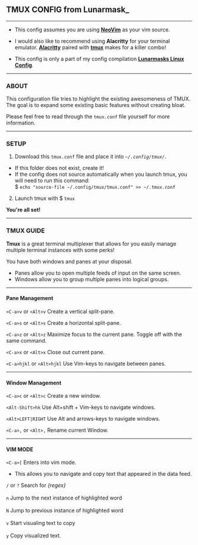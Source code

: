 ## TMUX CONFIG from Lunarmask_

---

* This config assumes you are using __[NeoVim](https://neovim.io/)__ as your vim source.  
* I would also like to recommend using __Alacritty__ for your terminal emulator.
__[Alacritty](https://github.com/alacritty/alacritty)__ paired
with __[tmux](https://github.com/tmux/tmux)__ makes for a killer combo!

* This config is only a part of my config compilation __[Lunarmasks Linux Config](https://gitlab.com/linux_configurations/tmux_configuration)__.

---------
### ABOUT

This configuration file tries to highlight the existing awesomeness of TMUX.  
The goal is to expand some existing basic features without creating bloat.  

Please feel free to read through the `tmux.conf` file yourself for more information.  

---------
### SETUP

1) Download this `tmux.conf` file and place it into _`~/.config/tmux/`_.  
  * If this folder does not exist, create it!
  * If the config does not source automatically when you launch tmux, 
    you will need to run this command:  
    $ `echo "source-file ~/.config/tmux/tmux.conf" >> ~/.tmux.conf`

2) Launch tmux with $ `tmux`

__You're all set!__

---

### TMUX GUIDE

__Tmux__ is a great terminal multiplexer that allows for you easily manage multiple terminal instances with some perks!

You have both windows and panes at your disposal.  
* Panes allow you to open multiple feeds of input on the same screen.  
* Windows allow you to group multiple panes into logical groups.   

---------------------
#### Pane Management

`<C-a>v` or `<Alt>v` Create a vertical split-pane.  

`<C-a>s` or `<Alt>s` Create a horizontal split-pane.  

`<C-a>z` or `<Alt>z` Maximize focus to the current pane. Toggle off with the same command.  

`<C-a>x` or `<Alt>x` Close out current pane.  

`<C-a>hjkl` or `<Alt>hjkl` Use Vim-keys to navigate between panes.  

---------------------
#### Window Management

`<C-a>c` or `<Alt>c` Create a new window.  

`<Alt-Shift>hk` Use Alt+shift + Vim-keys to navigate windows.  

`<Alt>LEFT|RIGHT` Use Alt and arrows-keys to navigate windows.  

`<C-a>,` or `<Alt>,` Rename current Window.  

---------------
#### VIM MODE

`<C-a>[` Enters into vim mode.  
* This allows you to navigate and copy text that appeared in the data feed.


`/` or `?` Search  for _{regex}_<br>  
`n` Jump to the next instance of highlighted word<br>  
`N` Jump to previous instance of highlighted word<br>  
`v` Start visualing text to copy<br>  
`y` Copy visualized text.  
